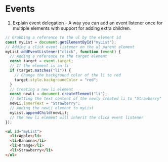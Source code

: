 # Events

1. Explain event delegation - A way you can add an event listener once for multiple elements with support for adding extra children.

```javascript
// Grabbing a reference to the ul by the element id
const myList = document.getElementById("myList");
// Adding a click event listener on the ul parent element
myList.addEventListener("click", function (event) {
  // Adding a reference to the target element
  const target = event.target;
  // If the element is an li
  if (target.matches("li")) {
    // Change the background color of the li to red
    target.style.backgroundColor = "red";
  }
  // Creating a new li element
  const newLi = document.createElement("li");
  // Setting the text content of the newly created li to "Strawberry"
  newLi.innerText = "Strawberry";
  // Adding the newLi element to myList
  myList.appendChild(newLi);
  // The new li element will inherit the click event listener
});
```

```html
<ul id="myList">
  <li>Apple</li>
  <li>Bananna</li>
  <li>Orange</li>
  <li>Strawberry</li>
</ul>
```
